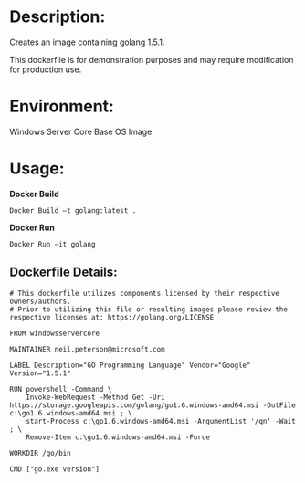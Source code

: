 # Description:

Creates an image containing golang 1.5.1.

This dockerfile is for demonstration purposes and may require modification for production use. 

# Environment:

Windows Server Core Base OS Image

# Usage:

**Docker Build**

```
Docker Build –t golang:latest .
```

**Docker Run** 

```
Docker Run –it golang
```

## Dockerfile Details:
```
# This dockerfile utilizes components licensed by their respective owners/authors.
# Prior to utilizing this file or resulting images please review the respective licenses at: https://golang.org/LICENSE

FROM windowsservercore

MAINTAINER neil.peterson@microsoft.com

LABEL Description="GO Programming Language" Vendor="Google" Version="1.5.1"

RUN powershell -Command \
	Invoke-WebRequest -Method Get -Uri https://storage.googleapis.com/golang/go1.6.windows-amd64.msi -OutFile c:\go1.6.windows-amd64.msi ; \
	start-Process c:\go1.6.windows-amd64.msi -ArgumentList '/qn' -Wait ; \
	Remove-Item c:\go1.6.windows-amd64.msi -Force

WORKDIR /go/bin

CMD ["go.exe version"]
```


